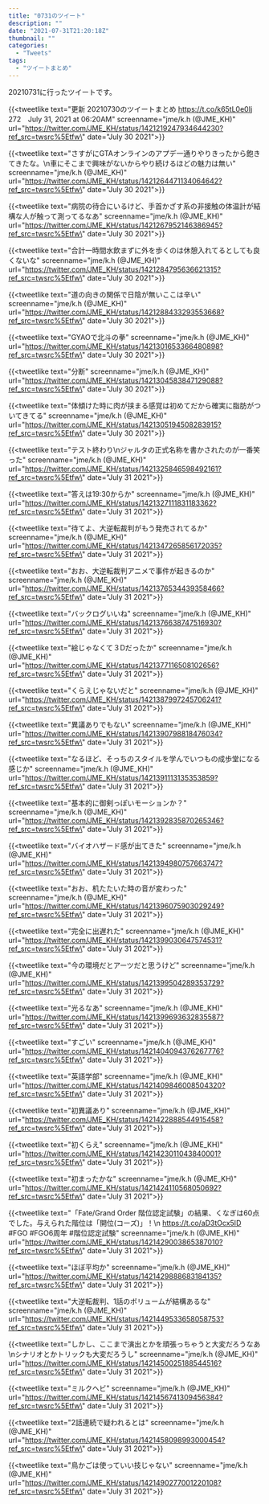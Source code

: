 ```yaml
---
title: "0731のツイート"
description: ""
date: "2021-07-31T21:20:18Z"
thumbnail: ""
categories:
  - "Tweets"
tags:
  - "ツイートまとめ"
---
```

20210731に行ったツイートです。
<!--more-->
{{<tweetlike text=\"更新 20210730のツイートまとめ https://t.co/k65tL0e0Ij 272　July 31, 2021 at 06:20AM\" screenname=\"jme/k.h (@JME_KH)\" url=\"https://twitter.com/JME_KH/status/1421219247934644230?ref_src=twsrc%5Etfw\" date=\"July 30 2021\">}}

{{<tweetlike text=\"さすがにGTAオンラインのアプデ一通りやりきったから飽きてきたな。\n車にそこまで興味がないからやり続けるほどの魅力は無い\" screenname=\"jme/k.h (@JME_KH)\" url=\"https://twitter.com/JME_KH/status/1421264471134064642?ref_src=twsrc%5Etfw\" date=\"July 30 2021\">}}

{{<tweetlike text=\"病院の待合にいるけど、手首かざす系の非接触の体温計が結構な人が触って測ってるなあ\" screenname=\"jme/k.h (@JME_KH)\" url=\"https://twitter.com/JME_KH/status/1421267952146386945?ref_src=twsrc%5Etfw\" date=\"July 30 2021\">}}

{{<tweetlike text=\"合計一時間水飲まずに外を歩くのは休憩入れてるとしても良くないな\" screenname=\"jme/k.h (@JME_KH)\" url=\"https://twitter.com/JME_KH/status/1421284795636621315?ref_src=twsrc%5Etfw\" date=\"July 30 2021\">}}

{{<tweetlike text=\"道の向きの関係で日陰が無いここは辛い\" screenname=\"jme/k.h (@JME_KH)\" url=\"https://twitter.com/JME_KH/status/1421288433293553668?ref_src=twsrc%5Etfw\" date=\"July 30 2021\">}}

{{<tweetlike text=\"GYAOで北斗の拳\" screenname=\"jme/k.h (@JME_KH)\" url=\"https://twitter.com/JME_KH/status/1421301653366480898?ref_src=twsrc%5Etfw\" date=\"July 30 2021\">}}

{{<tweetlike text=\"分断\" screenname=\"jme/k.h (@JME_KH)\" url=\"https://twitter.com/JME_KH/status/1421304583847129088?ref_src=twsrc%5Etfw\" date=\"July 30 2021\">}}

{{<tweetlike text=\"体傾けた時に肉が挟まる感覚は初めてだから確実に脂肪がついてきてる\" screenname=\"jme/k.h (@JME_KH)\" url=\"https://twitter.com/JME_KH/status/1421305194508283915?ref_src=twsrc%5Etfw\" date=\"July 30 2021\">}}

{{<tweetlike text=\"テスト終わり\nジャルタの正式名称を書かされたのが一番笑った\" screenname=\"jme/k.h (@JME_KH)\" url=\"https://twitter.com/JME_KH/status/1421325846598492161?ref_src=twsrc%5Etfw\" date=\"July 31 2021\">}}

{{<tweetlike text=\"答えは19:30からか\" screenname=\"jme/k.h (@JME_KH)\" url=\"https://twitter.com/JME_KH/status/1421327111831183362?ref_src=twsrc%5Etfw\" date=\"July 31 2021\">}}

{{<tweetlike text=\"待てよ、大逆転裁判がもう発売されてるか\" screenname=\"jme/k.h (@JME_KH)\" url=\"https://twitter.com/JME_KH/status/1421347265856172035?ref_src=twsrc%5Etfw\" date=\"July 31 2021\">}}

{{<tweetlike text=\"おお、大逆転裁判アニメで事件が起きるのか\" screenname=\"jme/k.h (@JME_KH)\" url=\"https://twitter.com/JME_KH/status/1421376534439358466?ref_src=twsrc%5Etfw\" date=\"July 31 2021\">}}

{{<tweetlike text=\"バックログいいね\" screenname=\"jme/k.h (@JME_KH)\" url=\"https://twitter.com/JME_KH/status/1421376638747516930?ref_src=twsrc%5Etfw\" date=\"July 31 2021\">}}

{{<tweetlike text=\"絵じゃなくて３Dだったか\" screenname=\"jme/k.h (@JME_KH)\" url=\"https://twitter.com/JME_KH/status/1421377116508102656?ref_src=twsrc%5Etfw\" date=\"July 31 2021\">}}

{{<tweetlike text=\"くらえじゃないだと\" screenname=\"jme/k.h (@JME_KH)\" url=\"https://twitter.com/JME_KH/status/1421387997245706241?ref_src=twsrc%5Etfw\" date=\"July 31 2021\">}}

{{<tweetlike text=\"異議ありでもない\" screenname=\"jme/k.h (@JME_KH)\" url=\"https://twitter.com/JME_KH/status/1421390798818476034?ref_src=twsrc%5Etfw\" date=\"July 31 2021\">}}

{{<tweetlike text=\"なるほど、そっちのスタイルを学んでいつもの成歩堂になる感じか\" screenname=\"jme/k.h (@JME_KH)\" url=\"https://twitter.com/JME_KH/status/1421391113135353859?ref_src=twsrc%5Etfw\" date=\"July 31 2021\">}}

{{<tweetlike text=\"基本的に御剣っぽいモーションか？\" screenname=\"jme/k.h (@JME_KH)\" url=\"https://twitter.com/JME_KH/status/1421392835870265346?ref_src=twsrc%5Etfw\" date=\"July 31 2021\">}}

{{<tweetlike text=\"バイオハザード感が出てきた\" screenname=\"jme/k.h (@JME_KH)\" url=\"https://twitter.com/JME_KH/status/1421394980757663747?ref_src=twsrc%5Etfw\" date=\"July 31 2021\">}}

{{<tweetlike text=\"おお、机たたいた時の音が変わった\" screenname=\"jme/k.h (@JME_KH)\" url=\"https://twitter.com/JME_KH/status/1421396075903029249?ref_src=twsrc%5Etfw\" date=\"July 31 2021\">}}

{{<tweetlike text=\"完全に出遅れた\" screenname=\"jme/k.h (@JME_KH)\" url=\"https://twitter.com/JME_KH/status/1421399030647574531?ref_src=twsrc%5Etfw\" date=\"July 31 2021\">}}

{{<tweetlike text=\"今の環境だとアーツだと思うけど\" screenname=\"jme/k.h (@JME_KH)\" url=\"https://twitter.com/JME_KH/status/1421399504289353729?ref_src=twsrc%5Etfw\" date=\"July 31 2021\">}}

{{<tweetlike text=\"光るなあ\" screenname=\"jme/k.h (@JME_KH)\" url=\"https://twitter.com/JME_KH/status/1421399693632835587?ref_src=twsrc%5Etfw\" date=\"July 31 2021\">}}

{{<tweetlike text=\"すごい\" screenname=\"jme/k.h (@JME_KH)\" url=\"https://twitter.com/JME_KH/status/1421404094376267776?ref_src=twsrc%5Etfw\" date=\"July 31 2021\">}}

{{<tweetlike text=\"英語学部\" screenname=\"jme/k.h (@JME_KH)\" url=\"https://twitter.com/JME_KH/status/1421409846008504320?ref_src=twsrc%5Etfw\" date=\"July 31 2021\">}}

{{<tweetlike text=\"初異議あり\" screenname=\"jme/k.h (@JME_KH)\" url=\"https://twitter.com/JME_KH/status/1421422888544915458?ref_src=twsrc%5Etfw\" date=\"July 31 2021\">}}

{{<tweetlike text=\"初くらえ\" screenname=\"jme/k.h (@JME_KH)\" url=\"https://twitter.com/JME_KH/status/1421423011043840001?ref_src=twsrc%5Etfw\" date=\"July 31 2021\">}}

{{<tweetlike text=\"初まったかな\" screenname=\"jme/k.h (@JME_KH)\" url=\"https://twitter.com/JME_KH/status/1421424110568050692?ref_src=twsrc%5Etfw\" date=\"July 31 2021\">}}

{{<tweetlike text=\"「Fate/Grand Order 階位認定試験」の結果、くなぎは60点でした。与えられた階位は「開位(コーズ)」！\n https://t.co/aD3tOcx5ID #FGO #FGO6周年 #階位認定試験\" screenname=\"jme/k.h (@JME_KH)\" url=\"https://twitter.com/JME_KH/status/1421429003865387010?ref_src=twsrc%5Etfw\" date=\"July 31 2021\">}}

{{<tweetlike text=\"ほぼ平均か\" screenname=\"jme/k.h (@JME_KH)\" url=\"https://twitter.com/JME_KH/status/1421429888683184135?ref_src=twsrc%5Etfw\" date=\"July 31 2021\">}}

{{<tweetlike text=\"大逆転裁判、1話のボリュームが結構あるな\" screenname=\"jme/k.h (@JME_KH)\" url=\"https://twitter.com/JME_KH/status/1421449533658058753?ref_src=twsrc%5Etfw\" date=\"July 31 2021\">}}

{{<tweetlike text=\"しかし、ここまで演出とかを頑張っちゃうと大変だろうなあ\nシナリオとかトリックも大変だろうし\" screenname=\"jme/k.h (@JME_KH)\" url=\"https://twitter.com/JME_KH/status/1421450025188544516?ref_src=twsrc%5Etfw\" date=\"July 31 2021\">}}

{{<tweetlike text=\"ミルクヘビ\" screenname=\"jme/k.h (@JME_KH)\" url=\"https://twitter.com/JME_KH/status/1421456741309456384?ref_src=twsrc%5Etfw\" date=\"July 31 2021\">}}

{{<tweetlike text=\"2話連続で疑われるとは\" screenname=\"jme/k.h (@JME_KH)\" url=\"https://twitter.com/JME_KH/status/1421458098993000454?ref_src=twsrc%5Etfw\" date=\"July 31 2021\">}}

{{<tweetlike text=\"鳥かごは使っていい技じゃない\" screenname=\"jme/k.h (@JME_KH)\" url=\"https://twitter.com/JME_KH/status/1421490277001220108?ref_src=twsrc%5Etfw\" date=\"July 31 2021\">}}

